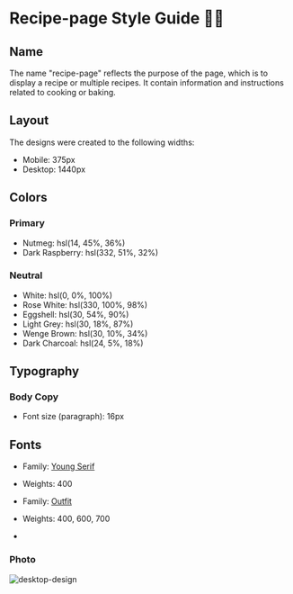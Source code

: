 # Recipe-page Style Guide 🍳📝

## Name

The name "recipe-page" reflects the purpose of the page, which is to display a recipe or multiple recipes.
It contain information and instructions related to cooking or baking.
## Layout

The designs were created to the following widths:

- Mobile: 375px
- Desktop: 1440px

## Colors

### Primary

- Nutmeg: hsl(14, 45%, 36%)
- Dark Raspberry: hsl(332, 51%, 32%)

### Neutral

- White: hsl(0, 0%, 100%)
- Rose White: hsl(330, 100%, 98%)
- Eggshell: hsl(30, 54%, 90%)
- Light Grey: hsl(30, 18%, 87%)
- Wenge Brown: hsl(30, 10%, 34%)
- Dark Charcoal: hsl(24, 5%, 18%)

## Typography

### Body Copy

- Font size (paragraph): 16px

## Fonts

- Family: [Young Serif](https://fonts.google.com/specimen/Young+Serif)
- Weights: 400

- Family: [Outfit](https://fonts.google.com/specimen/Outfit)
- Weights: 400, 600, 700
- 
### Photo 

![desktop-design](https://github.com/bassanttamer3/ZIGZAG-CS-Front-End-24/assets/115741505/ce199bea-7bc2-48c5-9ae1-0372f9d40d21)
